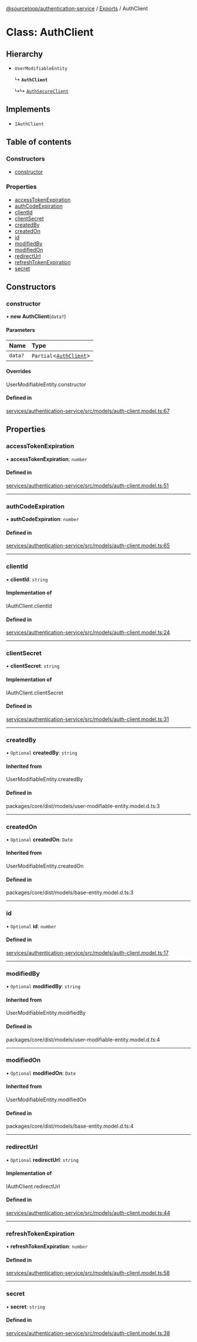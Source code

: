 [@sourceloop/authentication-service](../README.md) / [Exports](../modules.md) / AuthClient

# Class: AuthClient

## Hierarchy

- `UserModifiableEntity`

  ↳ **`AuthClient`**

  ↳↳ [`AuthSecureClient`](AuthSecureClient.md)

## Implements

- `IAuthClient`

## Table of contents

### Constructors

- [constructor](AuthClient.md#constructor)

### Properties

- [accessTokenExpiration](AuthClient.md#accesstokenexpiration)
- [authCodeExpiration](AuthClient.md#authcodeexpiration)
- [clientId](AuthClient.md#clientid)
- [clientSecret](AuthClient.md#clientsecret)
- [createdBy](AuthClient.md#createdby)
- [createdOn](AuthClient.md#createdon)
- [id](AuthClient.md#id)
- [modifiedBy](AuthClient.md#modifiedby)
- [modifiedOn](AuthClient.md#modifiedon)
- [redirectUrl](AuthClient.md#redirecturl)
- [refreshTokenExpiration](AuthClient.md#refreshtokenexpiration)
- [secret](AuthClient.md#secret)

## Constructors

### constructor

• **new AuthClient**(`data?`)

#### Parameters

| Name | Type |
| :------ | :------ |
| `data?` | `Partial`<[`AuthClient`](AuthClient.md)\> |

#### Overrides

UserModifiableEntity.constructor

#### Defined in

[services/authentication-service/src/models/auth-client.model.ts:67](https://github.com/sourcefuse/loopback4-microservice-catalog/blob/68ec38a2a/services/authentication-service/src/models/auth-client.model.ts#L67)

## Properties

### accessTokenExpiration

• **accessTokenExpiration**: `number`

#### Defined in

[services/authentication-service/src/models/auth-client.model.ts:51](https://github.com/sourcefuse/loopback4-microservice-catalog/blob/68ec38a2a/services/authentication-service/src/models/auth-client.model.ts#L51)

___

### authCodeExpiration

• **authCodeExpiration**: `number`

#### Defined in

[services/authentication-service/src/models/auth-client.model.ts:65](https://github.com/sourcefuse/loopback4-microservice-catalog/blob/68ec38a2a/services/authentication-service/src/models/auth-client.model.ts#L65)

___

### clientId

• **clientId**: `string`

#### Implementation of

IAuthClient.clientId

#### Defined in

[services/authentication-service/src/models/auth-client.model.ts:24](https://github.com/sourcefuse/loopback4-microservice-catalog/blob/68ec38a2a/services/authentication-service/src/models/auth-client.model.ts#L24)

___

### clientSecret

• **clientSecret**: `string`

#### Implementation of

IAuthClient.clientSecret

#### Defined in

[services/authentication-service/src/models/auth-client.model.ts:31](https://github.com/sourcefuse/loopback4-microservice-catalog/blob/68ec38a2a/services/authentication-service/src/models/auth-client.model.ts#L31)

___

### createdBy

• `Optional` **createdBy**: `string`

#### Inherited from

UserModifiableEntity.createdBy

#### Defined in

packages/core/dist/models/user-modifiable-entity.model.d.ts:3

___

### createdOn

• `Optional` **createdOn**: `Date`

#### Inherited from

UserModifiableEntity.createdOn

#### Defined in

packages/core/dist/models/base-entity.model.d.ts:3

___

### id

• `Optional` **id**: `number`

#### Defined in

[services/authentication-service/src/models/auth-client.model.ts:17](https://github.com/sourcefuse/loopback4-microservice-catalog/blob/68ec38a2a/services/authentication-service/src/models/auth-client.model.ts#L17)

___

### modifiedBy

• `Optional` **modifiedBy**: `string`

#### Inherited from

UserModifiableEntity.modifiedBy

#### Defined in

packages/core/dist/models/user-modifiable-entity.model.d.ts:4

___

### modifiedOn

• `Optional` **modifiedOn**: `Date`

#### Inherited from

UserModifiableEntity.modifiedOn

#### Defined in

packages/core/dist/models/base-entity.model.d.ts:4

___

### redirectUrl

• `Optional` **redirectUrl**: `string`

#### Implementation of

IAuthClient.redirectUrl

#### Defined in

[services/authentication-service/src/models/auth-client.model.ts:44](https://github.com/sourcefuse/loopback4-microservice-catalog/blob/68ec38a2a/services/authentication-service/src/models/auth-client.model.ts#L44)

___

### refreshTokenExpiration

• **refreshTokenExpiration**: `number`

#### Defined in

[services/authentication-service/src/models/auth-client.model.ts:58](https://github.com/sourcefuse/loopback4-microservice-catalog/blob/68ec38a2a/services/authentication-service/src/models/auth-client.model.ts#L58)

___

### secret

• **secret**: `string`

#### Defined in

[services/authentication-service/src/models/auth-client.model.ts:38](https://github.com/sourcefuse/loopback4-microservice-catalog/blob/68ec38a2a/services/authentication-service/src/models/auth-client.model.ts#L38)
